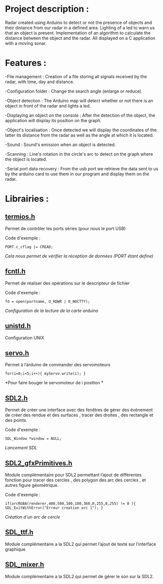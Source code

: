 # Project description :

Radar created using Arduino to detect or not the presence of objects and their distance from our radar in a defined area. Lighting of a led to warn us that an object is present. Implementation of an algorithm to calculate the distance between the object and the radar. All displayed on a C application with a moving sonar.

# Features :

-File management :
Creation of a file storing all signals received by the radar, with time, day and distance.

-Configuration folder :
Change the search angle (enlarge or reduce).

-Object detection :
The Arduino map will detect whether or not there is an object in front of the radar and lights a led.

-Displaying an object on the console :
After the detection of the object, the application will display its position on the graph.

-Object's localisation :
Once detected we will display the coordinates of the latter its distance from the radar as well as the angle at which it is located.

-Sound :
Sound's emission when an object is detected.

-Scanning :
Line's rotation in the circle's arc to detect on the graph where the object is located.

-Serial port data recovery :
From the usb port we retrieve the data sent to us by the arduino card to use them in our program and display them on the radar.

# Librairies :

## [termios.h](http://manpagesfr.free.fr/man/man3/termios.3.html) 
Permet de contrôler les ports séries (pour nous le port USB)

Code d'exemple :

`PORT.c_cflag |= CREAD;` 

*Cela nous permet de vérifier la réception de données (PORT étant define)*

## [fcntl.h](http://manpagesfr.free.fr/man/man2/fcntl.2.html) 
Permet de réaliser des opérations sur le descripteur de fichier

Code d'exemple :

`fd = open(portname, O_RDWR | O_NOCTTY);` 

*Configuration de la lecture de la carte arduino*

## [unistd.h](https://pubs.opengroup.org/onlinepubs/7908799/xsh/unistd.h.html) 
Configuration UNIX

## [servo.h](https://github.com/arduino-libraries/Servo) 
Permet à l’arduino de commander des servomoteurs

`for(i=0;i<5;i++){
    myServo.write(i);
 }
`

*Pour faire bouger le servomoteur de i position *

## [SDL2.h]() 
Permet de créer une interface avec des fenêtres de gérer des événement de créer des rendue et des surfaces  , tracer des droites , des rectangle et des points.

Code d'exemple :

`SDL_Window *window = NULL;` 

*Lancement SDL*

## [SDL2_gfxPrimitives.h](http://www.ferzkopp.net/Software/SDL2_gfx/Docs/html/_s_d_l2__gfx_primitives_8h.html) 
Module complémentaire pour SDL2 permettant l’ajout de différentes fonction pour tracer des cercles , des polygon des arc des cercles , et autres figure géométrique.

Code d'exemple :

`if(arcRGBA(renderer,400,500,100,180,360,0,255,0,255) != 0 ){   
    SDL_ExitWithError("Erreur creation arc 1");
  }
` 

*Création d'un arc de cercle*

## [SDL_ttf.h](https://www.libsdl.org/projects/SDL_ttf/docs/SDL_ttf.html) 
Module complémentaire a la SDL2 qui permet l’ajout de texte sur l’interface graphique

## [SDL_mixer.h](https://www.libsdl.org/projects/SDL_mixer/docs/SDL_mixer.html) 
Module complémentaire a la SDL2 qui permet de gérer le son sur la SDL2.

